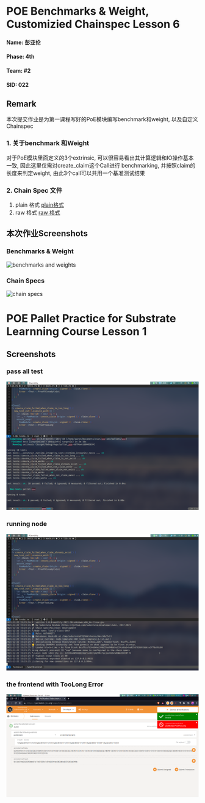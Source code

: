 # POE Benchmarks & Weight, Customizied Chainspec Lesson 6

#### Name: 彭亚伦
#### Phase: 4th
#### Team: #2
#### SID: 022

## Remark
本次提交作业是为第一课程写好的PoE模块编写benchmark和weight, 以及自定义Chainspec

### 1. 关于benchmark 和Weight
对于PoE模块里面定义的3个extrinsic, 可以很容易看出其计算逻辑和IO操作基本一致, 因此这里仅需对create_claim这个Call进行
benchmarking, 并按照claim的长度来判定weight, 由此3个call可以共用一个基准测试结果

### 2. Chain Spec 文件
1. plain 格式
[plain格式](https://raw.githubusercontent.com/Arstman/learn-poe-adv/main/chain-spec-plain.json)
2. raw 格式
[raw 格式](https://raw.githubusercontent.com/Arstman/learn-poe-adv/main/chain-spec.json)

## 本次作业Screenshots
### Benchmarks & Weight
![benchmarks and weights](https://raw.githubusercontent.com/Arstman/imgstorage/main/pic/benchmark_weight.png)


### Chain Specs
![chain specs](https://raw.githubusercontent.com/Arstman/imgstorage/main/pic/testnet.png)



# POE Pallet Practice for Substrate Learnning Course Lesson 1


## Screenshots
### pass all test
![tests passed](https://raw.githubusercontent.com/Arstman/learn-poe-adv/main/screenshots/poe-adv-test.png)

### running node
![running node after compile](https://raw.githubusercontent.com/Arstman/learn-poe-adv/main/screenshots/poe-adv-runnig.png)

### the frontend with TooLong Error
![frontend](https://raw.githubusercontent.com/Arstman/learn-poe-adv/main/screenshots/poe-adv-to-long.png)
